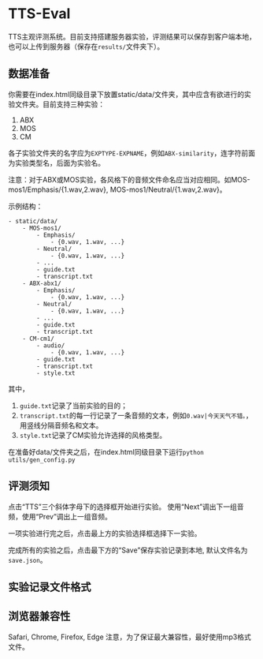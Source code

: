 # TTS-Eval
TTS主观评测系统。目前支持搭建服务器实验，评测结果可以保存到客户端本地，也可以上传到服务器（保存在`results/`文件夹下）。
## 数据准备
你需要在index.html同级目录下放置static/data/文件夹，其中应含有欲进行的实验文件夹。目前支持三种实验：

1. ABX
2. MOS
3. CM

各子实验文件夹的名字应为`EXPTYPE-EXPNAME`，例如`ABX-similarity`，连字符前面为实验类型名，后面为实验名。

注意：对于ABX或MOS实验，各风格下的音频文件命名应当对应相同。如MOS-mos1/Emphasis/{1.wav,2.wav}, MOS-mos1/Neutral/{1.wav,2.wav}。

示例结构：

    - static/data/
        - MOS-mos1/
            - Emphasis/
                - {0.wav, 1.wav, ...}
            - Neutral/
                - {0.wav, 1.wav, ...}
            - ...
            - guide.txt
            - transcript.txt
        - ABX-abx1/
            - Emphasis/
                - {0.wav, 1.wav, ...}
            - Neutral/
                - {0.wav, 1.wav, ...}
            - ...
            - guide.txt
            - transcript.txt
        - CM-cm1/
            - audio/
                - {0.wav, 1.wav, ...}
            - guide.txt
            - transcript.txt
            - style.txt
其中，

1. `guide.txt`记录了当前实验的目的；
2. `transcript.txt`的每一行记录了一条音频的文本，例如`0.wav|今天天气不错。`，用竖线分隔音频名和文本。
3. `style.txt`记录了CM实验允许选择的风格类型。

在准备好data/文件夹之后，在index.html同级目录下运行`python utils/gen_config.py`

## 评测须知
点击“TTS”三个斜体字母下的选择框开始进行实验。
使用“Next”调出下一组音频，使用“Prev”调出上一组音频。

一项实验进行完之后，点击最上方的实验选择框选择下一实验。

完成所有的实验之后，点击最下方的“Save”保存实验记录到本地, 默认文件名为`save.json`。

## 实验记录文件格式

## 浏览器兼容性
Safari, Chrome, Firefox, Edge
注意，为了保证最大兼容性，最好使用mp3格式文件。
